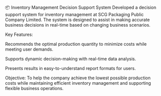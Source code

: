 📦 Inventory Management Decision Support System
Developed a decision support system for inventory management at SCG Packaging Public Company Limited.
The system is designed to assist in making accurate business decisions in real-time based on changing business scenarios.

Key Features:

Recommends the optimal production quantity to minimize costs while meeting user demands.

Supports dynamic decision-making with real-time data analysis.

Presents results in easy-to-understand report formats for users.

Objective:
To help the company achieve the lowest possible production costs while maintaining efficient inventory management and supporting flexible business operations.
